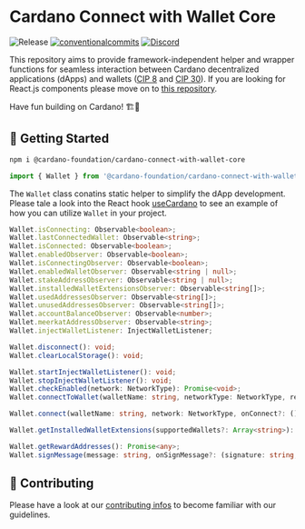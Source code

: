# Cardano Connect with Wallet Core

<p align="left">
<img alt="Release" src="https://img.shields.io/github/actions/workflow/status/cardano-foundation/cardano-connect-with-wallet/release.yml?label=Release&style=for-the-badge" />
<a href="https://conventionalcommits.org"><img alt="conventionalcommits" src="https://img.shields.io/badge/Conventional%20Commits-1.0.0-%23FE5196?logo=conventionalcommits&style=for-the-badge" /></a>
<a href="https://discord.gg/4WVNHgQ7bP"><img alt="Discord" src="https://img.shields.io/discord/1022471509173882950?style=for-the-badge"></a>
</p>

This repository aims to provide framework-independent helper and wrapper functions for seamless interaction between Cardano decentralized applications (dApps) and wallets ([CIP 8](https://cips.cardano.org/cips/cip8/) and [CIP 30](https://cips.cardano.org/cips/cip30/)). If you are looking for React.js components please move on to [this repository](https://github.com/cardano-foundation/cardano-connect-with-wallet/tree/main/react).

Have fun building on Cardano! 🏗🎉

## 🚀 Getting Started

```zsh
npm i @cardano-foundation/cardano-connect-with-wallet-core
```

```ts
import { Wallet } from '@cardano-foundation/cardano-connect-with-wallet-core';
```

The `Wallet` class conatins static helper to simplify the dApp development. Please tale a look into the React hook [useCardano](../react/src/hooks/useCardano.ts) to see an example of how you can utilize `Wallet` in your project.

```ts
Wallet.isConnecting: Observable<boolean>;
Wallet.lastConnectedWallet: Observable<string>;
Wallet.isConnected: Observable<boolean>;
Wallet.enabledObserver: Observable<boolean>;
Wallet.isConnectingObserver: Observable<boolean>;
Wallet.enabledWalletObserver: Observable<string | null>;
Wallet.stakeAddressObserver: Observable<string | null>;
Wallet.installedWalletExtensionsObserver: Observable<string[]>;
Wallet.usedAddressesObserver: Observable<string[]>;
Wallet.unusedAddressesObserver: Observable<string[]>;
Wallet.accountBalanceObserver: Observable<number>;
Wallet.meerkatAddressObserver: Observable<string>;
Wallet.injectWalletListener: InjectWalletListener;

Wallet.disconnect(): void;
Wallet.clearLocalStorage(): void;

Wallet.startInjectWalletListener(): void;
Wallet.stopInjectWalletListener(): void;
Wallet.checkEnabled(network: NetworkType): Promise<void>;
Wallet.connectToWallet(walletName: string, networkType: NetworkType, retries?: number, retryIntervalInMs?: number): Promise<void>;

Wallet.connect(walletName: string, network: NetworkType, onConnect?: () => void | undefined, onError?: (code: Error) => void): Promise<void>;

Wallet.getInstalledWalletExtensions(supportedWallets?: Array<string>): Array<string>;

Wallet.getRewardAddresses(): Promise<any>;
Wallet.signMessage(message: string, onSignMessage?: (signature: string, key: string | undefined) => void, onSignError?: (error: Error) => void, limitNetwork?: NetworkType): Promise<void>;
```

## 💪 Contributing

Please have a look at our [contributing infos](../CONTRIBUTING.md) to become familiar with our guidelines.
